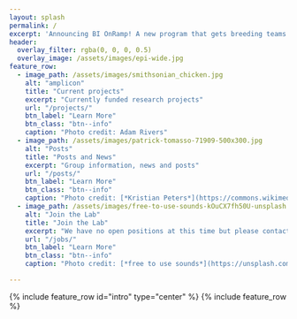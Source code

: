 ```yaml
---
layout: splash
permalink: /
excerpt: 'Announcing BI OnRamp! A new program that gets breeding teams ready to join Breeding Insight'
header:
  overlay_filter: rgba(0, 0, 0, 0.5)
  overlay_image: /assets/images/epi-wide.jpg
feature_row:
  - image_path: /assets/images/smithsonian_chicken.jpg
    alt: "amplicon"
    title: "Current projects"
    excerpt: "Currently funded research projects"
    url: "/projects/"
    btn_label: "Learn More"
    btn_class: "btn--info"
    caption: "Photo credit: Adam Rivers"
  - image_path: /assets/images/patrick-tomasso-71909-500x300.jpg
    alt: "Posts"
    title: "Posts and News"
    excerpt: "Group information, news and posts"
    url: "/posts/"
    btn_label: "Learn More"
    btn_class: "btn--info"
    caption: "Photo credit: [*Kristian Peters*](https://commons.wikimedia.org/wiki/File:Plagiomnium_affine_laminazellen.jpeg)"
  - image_path: /assets/images/free-to-use-sounds-kOuCX7fh50U-unsplash.jpg
    alt: "Join the Lab"
    title: "Join the Lab"
    excerpt: "We have no open positions at this time but please contact us if you are interested in future positions."
    url: "/jobs/"
    btn_label: "Learn More"
    btn_class: "btn--info"
    caption: "Photo credit: [*free to use sounds*](https://unsplash.com/photos/kOuCX7fh50U)"

---
```




{% include feature_row id="intro" type="center" %}
{% include feature_row %}
